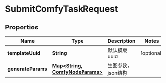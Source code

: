 

# SubmitComfyTaskRequest


## Properties

| Name | Type | Description | Notes |
|------------ | ------------- | ------------- | -------------|
|**templateUuid** | **String** | 默认模版uuid |  [optional] |
|**generateParams** | [**Map&lt;String, ComfyNodeParams&gt;**](ComfyNodeParams.md) | 生图参数，json结构 |  |



